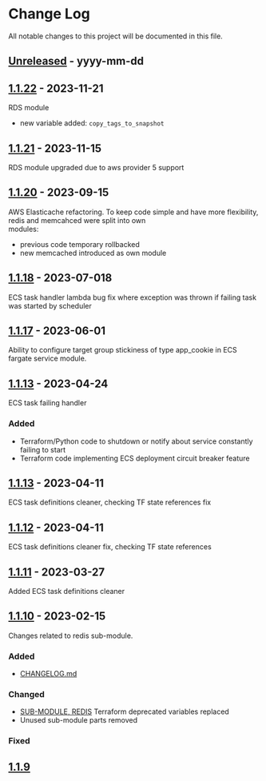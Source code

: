 
# Change Log
All notable changes to this project will be documented in this file.

## [Unreleased] - yyyy-mm-dd

## [1.1.22] - 2023-11-21
RDS module 
 - new variable added: `copy_tags_to_snapshot`

## [1.1.21] - 2023-11-15
RDS module upgraded due to aws provider 5 support

## [1.1.20] - 2023-09-15
AWS Elasticache refactoring. To keep code simple and have more flexibility, redis and memcahced were split into own <br> 
modules:
 - previous code temporary rollbacked
 - new memcached introduced as own module

## [1.1.18] - 2023-07-018
ECS task handler lambda bug fix where exception was thrown if failing task was started by scheduler 

## [1.1.17] - 2023-06-01
Ability to configure target group stickiness of type app_cookie in ECS fargate service module.

## [1.1.13] - 2023-04-24
ECS task failing handler

### Added
- Terraform/Python code to shutdown or notify about service constantly failing to start
- Terraform code implementing ECS deployment circuit breaker feature

## [1.1.13] - 2023-04-11
ECS task definitions cleaner, checking TF state references fix

## [1.1.12] - 2023-04-11
ECS task definitions cleaner fix, checking TF state references

## [1.1.11] - 2023-03-27
Added ECS task definitions cleaner

## [1.1.10] - 2023-02-15
Changes related to redis sub-module.

### Added
- [CHANGELOG.md](https://github.com/TeliaSoneraNorge/no-ordering-services-tf-modules/blob/master/CHANGELOG.md)

### Changed
- [SUB-MODULE, REDIS](https://github.com/TeliaSoneraNorge/no-ordering-services-tf-modules/issues/38)
  Terraform deprecated variables replaced
- Unused sub-module parts removed

### Fixed

## [1.1.9]

[unreleased]: https://github.com/TeliaSoneraNorge/no-ordering-services-tf-modules/compare/v1.1.22...master

[1.1.22]: https://github.com/TeliaSoneraNorge/no-ordering-services-tf-modules/compare/v1.1.21...v1.1.22

[1.1.21]: https://github.com/TeliaSoneraNorge/no-ordering-services-tf-modules/compare/v1.1.20...v1.1.21

[1.1.20]: https://github.com/TeliaSoneraNorge/no-ordering-services-tf-modules/compare/v1.1.19...v1.1.20

[1.1.18]: https://github.com/TeliaSoneraNorge/no-ordering-services-tf-modules/compare/v1.1.17...v1.1.18

[1.1.17]: https://github.com/TeliaSoneraNorge/no-ordering-services-tf-modules/compare/v1.1.14...v1.1.17

[1.1.14]: https://github.com/TeliaSoneraNorge/no-ordering-services-tf-modules/compare/v1.1.13...v1.1.14

[1.1.13]: https://github.com/TeliaSoneraNorge/no-ordering-services-tf-modules/compare/v1.1.12...v1.1.13

[1.1.12]: https://github.com/TeliaSoneraNorge/no-ordering-services-tf-modules/compare/v1.1.11...v1.1.12

[1.1.11]: https://github.com/TeliaSoneraNorge/no-ordering-services-tf-modules/compare/v1.1.10...v1.1.11

[1.1.10]: https://github.com/TeliaSoneraNorge/no-ordering-services-tf-modules/compare/v1.1.9...v1.1.10

[1.1.9]: https://github.com/TeliaSoneraNorge/no-ordering-services-tf-modules/compare/v1.1.8...v1.1.9
